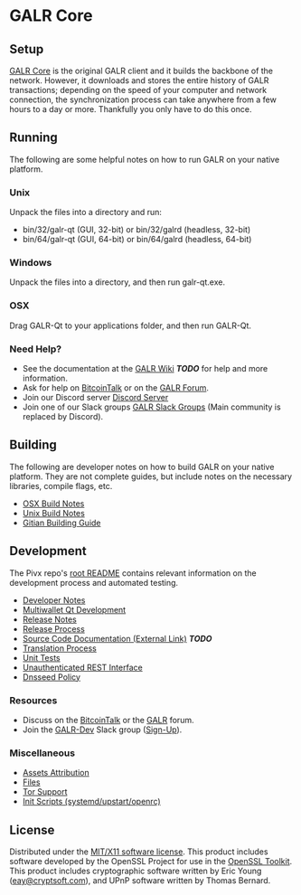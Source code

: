 GALR Core
=====================

Setup
---------------------
[GALR Core](http://galr.org/wallet) is the original GALR client and it builds the backbone of the network. However, it downloads and stores the entire history of GALR transactions; depending on the speed of your computer and network connection, the synchronization process can take anywhere from a few hours to a day or more. Thankfully you only have to do this once.

Running
---------------------
The following are some helpful notes on how to run GALR on your native platform.

### Unix

Unpack the files into a directory and run:

- bin/32/galr-qt (GUI, 32-bit) or bin/32/galrd (headless, 32-bit)
- bin/64/galr-qt (GUI, 64-bit) or bin/64/galrd (headless, 64-bit)

### Windows

Unpack the files into a directory, and then run galr-qt.exe.

### OSX

Drag GALR-Qt to your applications folder, and then run GALR-Qt.

### Need Help?

* See the documentation at the [GALR Wiki](https://en.bitcoin.it/wiki/Main_Page) ***TODO***
for help and more information.
* Ask for help on [BitcoinTalk](https://bitcointalk.org/index.php?topic=1262920.0) or on the [GALR Forum](http://forum.galr.org/).
* Join our Discord server [Discord Server](https://discord.galr.org)
* Join one of our Slack groups [GALR Slack Groups](https://galr.org/slack-logins/) (Main community is replaced by Discord).

Building
---------------------
The following are developer notes on how to build GALR on your native platform. They are not complete guides, but include notes on the necessary libraries, compile flags, etc.

- [OSX Build Notes](build-osx.md)
- [Unix Build Notes](build-unix.md)
- [Gitian Building Guide](gitian-building.md)

Development
---------------------
The Pivx repo's [root README](https://github.com/GALR-Project/GALR/blob/master/README.md) contains relevant information on the development process and automated testing.

- [Developer Notes](developer-notes.md)
- [Multiwallet Qt Development](multiwallet-qt.md)
- [Release Notes](release-notes.md)
- [Release Process](release-process.md)
- [Source Code Documentation (External Link)](https://dev.visucore.com/bitcoin/doxygen/) ***TODO***
- [Translation Process](translation_process.md)
- [Unit Tests](unit-tests.md)
- [Unauthenticated REST Interface](REST-interface.md)
- [Dnsseed Policy](dnsseed-policy.md)

### Resources

* Discuss on the [BitcoinTalk](https://bitcointalk.org/index.php?topic=1262920.0) or the [GALR](http://forum.galr.org/) forum.
* Join the [GALR-Dev](https://galr-dev.slack.com/) Slack group ([Sign-Up](https://galr-dev.herokuapp.com/)).

### Miscellaneous
- [Assets Attribution](assets-attribution.md)
- [Files](files.md)
- [Tor Support](tor.md)
- [Init Scripts (systemd/upstart/openrc)](init.md)

License
---------------------
Distributed under the [MIT/X11 software license](http://www.opensource.org/licenses/mit-license.php).
This product includes software developed by the OpenSSL Project for use in the [OpenSSL Toolkit](https://www.openssl.org/). This product includes
cryptographic software written by Eric Young ([eay@cryptsoft.com](mailto:eay@cryptsoft.com)), and UPnP software written by Thomas Bernard.
